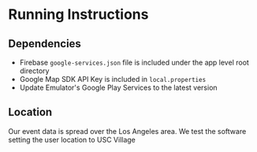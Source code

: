 # Running Instructions
## Dependencies
- Firebase `google-services.json` file is included under the app level root directory
- Google Map SDK API Key is included in `local.properties`
- Update Emulator's Google Play Services to the latest version
## Location
Our event data is spread over the Los Angeles area. We test the software setting the user location to USC Village